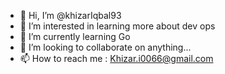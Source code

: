 - 👋 Hi, I’m @khizarIqbal93
- 👀 I’m interested in learning more about dev ops
- 🌱 I’m currently learning Go
- 💞️ I’m looking to collaborate on anything...
- 📫 How to reach me : Khizar.i0066@gmail.com

<!---
khizarIqbal93/khizarIqbal93 is a ✨ special ✨ repository because its `README.md` (this file) appears on your GitHub profile.
You can click the Preview link to take a look at your changes.
--->

